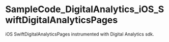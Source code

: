 # SampleCode_DigitalAnalytics_iOS_SwiftDigitalAnalyticsPages
iOS SwiftDigitalAnalyticsPages instrumented with Digital Analytics sdk.
